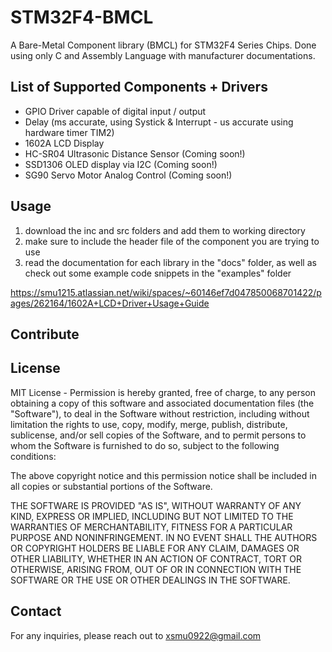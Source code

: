 # STM32F4-BMCL
A Bare-Metal Component library (BMCL) for STM32F4 Series Chips. Done using only C and Assembly Language with manufacturer documentations. 


## List of Supported Components + Drivers
- GPIO Driver capable of digital input / output
- Delay (ms accurate, using Systick & Interrupt - us accurate using hardware timer TIM2)
- 1602A LCD Display
- HC-SR04 Ultrasonic Distance Sensor (Coming soon!)
- SSD1306 OLED display via I2C (Coming soon!)
- SG90 Servo Motor Analog Control (Coming soon!)


## Usage
1. download the inc and src folders and add them to working directory
2. make sure to include the header file of the component you are trying to use
3. read the documentation for each library in the "docs" folder, as well as check out some example code snippets in the "examples" folder

https://smu1215.atlassian.net/wiki/spaces/~60146ef7d047850068701422/pages/262164/1602A+LCD+Driver+Usage+Guide


## Contribute

## License
MIT License - Permission is hereby granted, free of charge, to any person obtaining a copy of this software and associated documentation files (the "Software"), to deal in the Software without restriction, including without limitation the rights to use, copy, modify, merge, publish, distribute, sublicense, and/or sell copies of the Software, and to permit persons to whom the Software is furnished to do so, subject to the following conditions:

The above copyright notice and this permission notice shall be included in all copies or substantial portions of the Software.

THE SOFTWARE IS PROVIDED "AS IS", WITHOUT WARRANTY OF ANY KIND, EXPRESS OR IMPLIED, INCLUDING BUT NOT LIMITED TO THE WARRANTIES OF MERCHANTABILITY, FITNESS FOR A PARTICULAR PURPOSE AND NONINFRINGEMENT. IN NO EVENT SHALL THE AUTHORS OR COPYRIGHT HOLDERS BE LIABLE FOR ANY CLAIM, DAMAGES OR OTHER LIABILITY, WHETHER IN AN ACTION OF CONTRACT, TORT OR OTHERWISE, ARISING FROM, OUT OF OR IN CONNECTION WITH THE SOFTWARE OR THE USE OR OTHER DEALINGS IN THE SOFTWARE.


## Contact
For any inquiries, please reach out to xsmu0922@gmail.com





